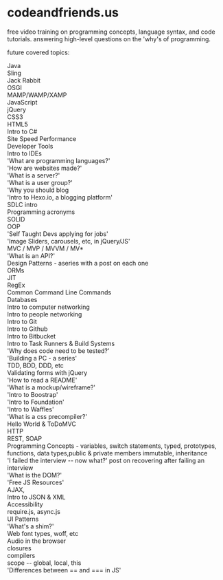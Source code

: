 # codeandfriends.us

free video training on programming concepts, language syntax, and code tutorials. answering high-level questions on the 'why's of programming.

future covered topics:

Java  
Sling  
Jack Rabbit   
OSGI   
MAMP/WAMP/XAMP  
JavaScript  
jQuery  
CSS3  
HTML5  
Intro to C#  
Site Speed Performance  
Developer Tools  
Intro to IDEs  
'What are programming languages?'  
'How are websites made?'  
'What is a server?'  
'What is a user group?'  
'Why you should blog  
'Intro to Hexo.io, a blogging platform'  
SDLC intro  
Programming acronyms  
SOLID  
OOP  
'Self Taught Devs applying for jobs'  
'Image Sliders, carousels, etc, in jQuery/JS'  
MVC / MVP / MVVM / MV*  
'What is an API?'  
Design Patterns - aseries with a post on each one  
ORMs  
JIT  
RegEx  
Common Command Line Commands  
Databases  
Intro to computer networking  
Intro to people networking  
Intro to Git  
Intro to Github  
Intro to Bitbucket  
Intro to Task Runners & Build Systems  
'Why does code need to be tested?'  
'Building a PC - a series'  
TDD, BDD, DDD, etc  
Validating forms with jQuery  
'How to read a README'  
'What is a mockup/wireframe?'  
'Intro to Boostrap'  
'Intro to Foundation'  
'Intro to Waffles'  
'What is a css precompiler?'  
Hello World & ToDoMVC  
HTTP  
REST, SOAP  
Programming Concepts - variables, switch statements, typed, prototypes, functions, data types,public & private members
immutable, inheritance  
'I failed the interview -- now what?' post on recovering after failing an interview  
'What is the DOM?'   
'Free JS Resources'  
AJAX,   
Intro to JSON & XML  
Accessibility  
require.js, async.js  
UI Patterns  
'What's a shim?'  
Web font types, woff, etc  
Audio in the browser  
closures  
compilers  
scope -- global, local, this  
'Differences between == and === in JS'  
